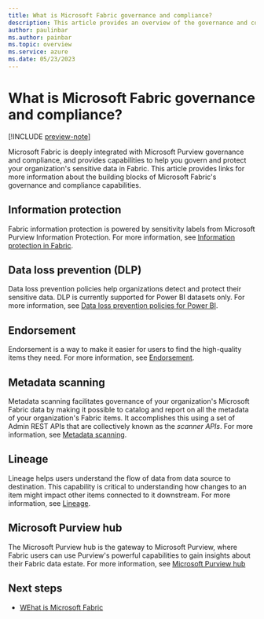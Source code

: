 ```yaml
---
title: What is Microsoft Fabric governance and compliance?
description: This article provides an overview of the governance and compliance in Microsoft Fabric.
author: paulinbar
ms.author: painbar
ms.topic: overview
ms.service: azure
ms.date: 05/23/2023
---
```


# What is Microsoft Fabric governance and compliance?

[!INCLUDE [preview-note](../includes/preview-note.md)]

Microsoft Fabric is deeply integrated with Microsoft Purview governance and compliance, and provides capabilities to help you govern and protect your organization's sensitive data in Fabric. This article provides links for more information about the building blocks of Microsoft Fabric's governance and compliance capabilities.

## Information protection

Fabric information protection is powered by sensitivity labels from Microsoft Purview Information Protection. For more information, see [Information protection in Fabric](./information-protection.md).

## Data loss prevention (DLP)

Data loss prevention policies help organizations detect and protect their sensitive data. DLP is currently supported for Power BI datasets only. For more information, see [Data loss prevention policies for Power BI](/power-bi/enterprise/service-security-dlp-policies-for-power-bi-overview).

## Endorsement

Endorsement is a way to make it easier for users to find the high-quality items they need. For more information, see [Endorsement](./endorsement-overview.md).

## Metadata scanning

Metadata scanning facilitates governance of your organization's Microsoft Fabric data by making it possible to catalog and report on all the metadata of your organization's Fabric items. It accomplishes this using a set of Admin REST APIs that are collectively known as the *scanner APIs*. For more information, see [Metadata scanning](./metadata-scanning-overview.md).

## Lineage

Lineage helps users understand the flow of data from data source to destination. This capability is critical to understanding how changes to an item might impact other items connected to it downstream. For more information, see [Lineage](./lineage.md).

## Microsoft Purview hub

The Microsoft Purview hub is the gateway to Microsoft Purview, where Fabric users can use Purview's powerful capabilities to gain insights about their Fabric data estate. For more information, see [Microsoft Purview hub](./use-microsoft-purview-hub.md)

## Next steps

* [WEhat is Microsoft Fabric](../get-started/microsoft-fabric-overview.md)